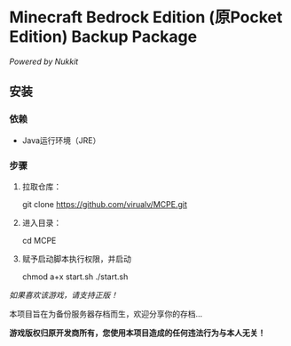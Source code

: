 # Minecraft Bedrock Edition (原Pocket Edition) Backup Package
*Powered by Nukkit*

## 安装
### 依赖
* Java运行环境（JRE）

### 步骤
1. 拉取仓库：

	git clone https://github.com/virualv/MCPE.git

2. 进入目录：

	cd MCPE

3. 赋予启动脚本执行权限，并启动

	chmod a+x start.sh
	./start.sh

*如果喜欢该游戏，请支持正版！*

本项目旨在为备份服务器存档而生，欢迎分享你的存档...

**游戏版权归原开发商所有，您使用本项目造成的任何违法行为与本人无关！**
